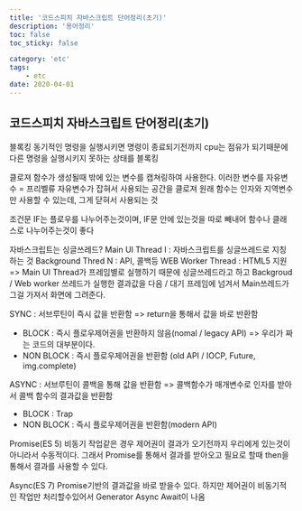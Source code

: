 ```yaml
---
title: '코드스피치 자바스크립트 단어정리(초기)'
description: '용어정리'
toc: false
toc_sticky: false

category: 'etc'
tags:
    - etc
date: 2020-04-01
---
```


## 코드스피치 자바스크립트 단어정리(초기)

블록킹
동기적인 명령을 실행시키면 명령이 종료되기전까지 cpu는 점유가 되기때문에 다른 명령을 실행시키지 못하는 상태를 블록킹

클로져
함수가 생성될때 밖에 있는 변수를 캡쳐링하여 사용한다. 이러한 변수를 자유변수 = 프리벨류 자유변수가 잡혀서 사용되는 공간을 클로져
원래 함수는 인자와 지역변수만 사용할 수 있는데, 그게 닫혀서 사용되는 것

조건문
IF는 플로우를 나누어주는것이며, IF문 안에 있는것을 따로 빼내어 함수나 클래스로 나누어주는것이 좋다

자바스크립트는 싱글쓰레드?
Main UI Thread I : 자바스크립트를 싱글쓰레드로 지칭하는 것
Background Thred N : API, 콜백등
WEB Worker Thread : HTML5 지원
=> Main UI Thread가 프레임별로 실행하기 때문에 싱글쓰레드라고 하고 Backgroud / Web worker 쓰레드가 실행한 결과값을 다음 / 대기 프레임에 넘겨서 Main쓰레드가 그걸 가져서 화면에 그려준다.

SYNC : 서브루틴이 즉시 값을 반환함 => return을 통해서 값을 바로 반환함

-   BLOCK : 즉시 플로우제어권을 반환하지 않음(nomal / legacy API) => 우리가 짜는 코드의 대부분이다.
-   NON BLOCK : 즉시 플로우제어권을 반환함 (old API / IOCP, Future, img.complete)

ASYNC : 서브루틴이 콜백을 통해 값을 반환함 => 콜백함수가 매개변수로 인자를 받아서 콜백 함수의 결과값을 반환함

-   BLOCK : Trap
-   NON BLOCK : 즉시 플로우제어권을 반환함(modern API)

Promise(ES 5)
비동기 작업같은 경우 제어권이 결과가 오기전까지 우리에게 있는것이 아니라서 수동적이다. 그래서 Promise를 통해서 결과를 받아오고
필요로 할때 then을 통해서 결과를 사용할 수 있다.

Async(ES 7)
Promise기반의 결과값을 바로 받을수 있다. 하지만 제어권이 비동기적인 작업만 처리할수있어서 Generator Async Await이 나옴

